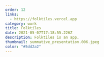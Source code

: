 ```yaml
---
order: 12
links:
  - https://folktiles.vercel.app
category: work
title: Folktiles
date: 2021-05-07T17:18:55.226Z
description: Folktiles is an app.
thumbnail: summative_presentation.006.jpeg
color: "#5dd2a2"
---
```

